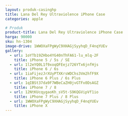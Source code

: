 ```yaml
---
layout: produk-casinghp
title: Lana Del Rey Ultraviolence iPhone Case
categories: apple

# Produk
product-title: Lana Del Rey Ultraviolence iPhone Case
harga: 90000
sku: hn-1304
image-drive: 1WWOXaFPgWyC9XHAGjSyyhqD_F4nqYUEv
gallery:
  - url: 1oYTb19ZHbo4YG40nThFA61-lu_mlq-2F
    title: iPhone 5 / 5s / SE
  - url: 1l2eYQ0L1f9xoqQFEejz726YTx6jnfHjs
    title: iPhone 6 / 6s
  - url: 1iaFijezJrXUyPTXKrsWDChs3Vm2hfF9X
    title: iPhone 6 Plus / 6s Plus
  - url: 1qIBSt37da9F7WBeCaZH0jvGTFx0DsAGZ
    title: iPhone 7 / 8
  - url: 12NtKUcqygaoKh_sV5t-S9KQGVipVf1io
    title: iPhone 7 Plus / 8 Plus
  - url: 1WWOXaFPgWyC9XHAGjSyyhqD_F4nqYUEv
    title: iPhone X
---
```

